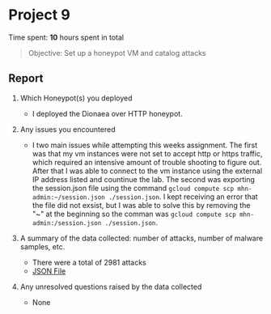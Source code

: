 # Project 9

Time spent: **10** hours spent in total

> Objective: Set up a honeypot VM and catalog attacks

## Report
1. Which Honeypot(s) you deployed
    - I deployed the Dionaea over HTTP honeypot.

2. Any issues you encountered
    - I two main issues while attempting this weeks assignment. The first was that my vm instances were not set to accept http or https traffic, which required an intensive amount of trouble shooting to figure out. After that I was able to connect to the vm instance using the external IP address listed and countinue the lab. The second was exporting the session.json file using the command ```gcloud compute scp mhn-admin:~/session.json ./session.json```. I kept receiving an error that the file did not exsist, but I was able to solve this by removing the "~" at the beginning so the comman was ```gcloud compute scp mhn-admin:/session.json ./session.json```. 

3. A summary of the data collected: number of attacks, number of malware samples, etc.
    - There were a total of 2981 attacks 
    - [JSON File](https://github.com/henryjr1/SecureSoftTesting/blob/Week-9/session.json)

4. Any unresolved questions raised by the data collected
    - None


